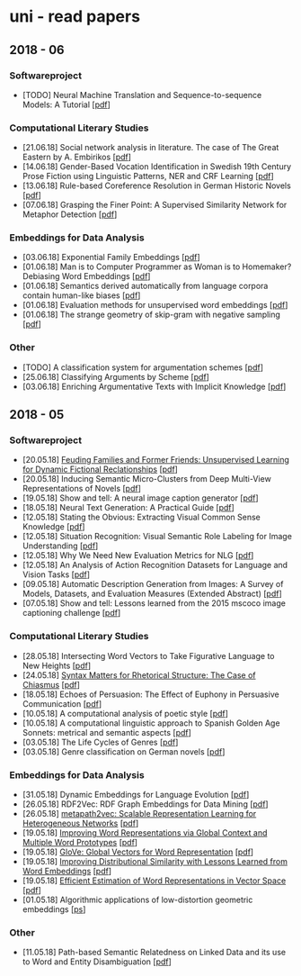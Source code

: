 # uni - read papers

## 2018 - 06
### Softwareproject
* [TODO] Neural Machine Translation and Sequence-to-sequence Models: A Tutorial [[pdf](https://arxiv.org/pdf/1703.01619.pdf)]

### Computational Literary Studies
* [21.06.18] Social network analysis in literature. The case of The Great Eastern by A. Embirikos [[pdf](http://www.eens.org/EENS_congresses/2014/kydros_dimitrios_and_anastasiadis_anastasios.pdf)]
* [14.06.18] Gender-Based Vocation Identification in Swedish 19th Century Prose Fiction using Linguistic Patterns, NER and CRF Learning [[pdf](https://pdfs.semanticscholar.org/1ae9/89d9ea6cc1f7f62d89296a230890b54cd9bb.pdf)]
* [13.06.18] Rule-based Coreference Resolution in German Historic Novels [[pdf](http://www.aclweb.org/anthology/W15-0711)]
* [07.06.18] Grasping the Finer Point: A Supervised Similarity Network for Metaphor Detection [[pdf](https://arxiv.org/pdf/1709.00575.pdf)]

### Embeddings for Data Analysis
* [03.06.18] Exponential Family Embeddings [[pdf](https://pdfs.semanticscholar.org/54ed/3bc25c3dac5f782159519b6bf574b0e0a584.pdf)]
* [01.06.18] Man is to Computer Programmer as Woman is to Homemaker? Debiasing Word Embeddings [[pdf](http://papers.nips.cc/paper/6228-man-is-to-computer-programmer-as-woman-is-to-homemaker-debiasing-word-embeddings.pdf)]
* [01.06.18] Semantics derived automatically from language corpora contain human-like biases [[pdf](http://science.sciencemag.org.ubproxy.ub.uni-heidelberg.de/content/sci/356/6334/183.full.pdf)]
* [01.06.18] Evaluation methods for unsupervised word embeddings [[pdf](http://aclweb.org/anthology/D15-1036)]
* [01.06.18] The strange geometry of skip-gram with negative sampling [[pdf](https://www.aclweb.org/anthology/D17-1308)]

### Other
* [TODO] A classification system for argumentation schemes [[pdf](https://content.iospress.com/download/argument-and-computation/1123772?id=argument-and-computation%2F1123772)]
* [25.06.18] Classifying Arguments by Scheme [[pdf](http://www.aclweb.org/anthology/P11-1099)]
* [03.06.18] Enriching Argumentative Texts with Implicit Knowledge [[pdf](https://pdfs.semanticscholar.org/c9ef/1900835aa2d436e903770627c90d77b5eb7e.pdf)]

## 2018 - 05
### Softwareproject
* [20.05.18] [Feuding Families and Former Friends: Unsupervised Learning for Dynamic Fictional Reclationships](papernotes/feuding_families.md) [[pdf](http://www.aclweb.org/anthology/N16-1180)]
* [20.05.18] Inducing Semantic Micro-Clusters from Deep Multi-View Representations of Novels [[pdf](http://www.aclweb.org/anthology/D17-1200)]
* [19.05.18] Show and tell: A neural image caption generator [[pdf](https://www.cv-foundation.org/openaccess/content_cvpr_2015/app/2A_101.pdf)]
* [18.05.18] Neural Text Generation: A Practical Guide [[pdf](https://cs.stanford.edu/~zxie/textgen.pdf)]
* [12.05.18] Stating the Obvious: Extracting Visual Common Sense Knowledge [[pdf](http://www.cs.virginia.edu/~vicente/files/naacl2016.pdf)]
* [12.05.18] Situation Recognition: Visual Semantic Role Labeling for Image Understanding [[pdf](https://homes.cs.washington.edu/~ali/papers/SituationRecognition.pdf)]
* [12.05.18]  Why We Need New Evaluation Metrics for NLG [[pdf](https://arxiv.org/pdf/1707.06875.pdf)]
* [12.05.18] An Analysis of Action Recognition Datasets for Language and Vision Tasks [[pdf](https://arxiv.org/pdf/1704.07129.pdf)]
* [09.05.18] Automatic Description Generation from Images: A Survey of Models, Datasets,
and Evaluation Measures (Extended Abstract) [[pdf](https://www.ijcai.org/proceedings/2017/0704.pdf)] 
* [07.05.18] Show and tell: Lessons learned from the 2015 mscoco image captioning challenge [[pdf](https://ieeexplore.ieee.org/stamp/stamp.jsp?arnumber=7505636)]

### Computational Literary Studies
* [28.05.18] Intersecting Word Vectors to Take Figurative Language to New Heights [[pdf](http://www.aclweb.org/anthology/W16-0203)]
* [24.05.18] [Syntax Matters for Rhetorical Structure: The Case of Chiasmus](papernotes/case_of_chiasmus.md) [[pdf](http://stp.lingfil.uu.se/~marie/CLFL2016.pdf)]
* [18.05.18] Echoes of Persuasion: The Effect of Euphony in Persuasive Communication [[pdf](https://aclweb.org/anthology/N/N15/N15-1172.pdf)]
* [10.05.18] A computational analysis of poetic style [[pdf](https://nlp.stanford.edu/pubs/lilt15.pdf)]
* [10.05.18] A computational linguistic approach to Spanish Golden Age Sonnets: metrical and semantic aspects [[pdf](http://www.dlsi.ua.es/~borja/navarro2015_GoldenAgeSonnets.pdf)]
* [03.05.18] The Life Cycles of Genres [[pdf](https://www.ideals.illinois.edu/bitstream/handle/2142/90161/LifeCyclesOfGenres.pdf?sequence=2)]
* [03.05.18] Genre classification on German novels [[pdf](https://www.uni-weimar.de/medien/webis/events/tir-15/tir15-papers-final/Hettinger2015-tir-paper.pdf)]

### Embeddings for Data Analysis
* [31.05.18] Dynamic Embeddings for Language Evolution [[pdf](http://www.cs.columbia.edu/~blei/papers/RudolphBlei2018.pdf)]
* [26.05.18] RDF2Vec: RDF Graph Embeddings for Data Mining [[pdf](https://ub-madoc.bib.uni-mannheim.de/41307/1/Ristoski_RDF2Vec.pdf)]
* [26.05.18] [metapath2vec: Scalable Representation Learning for Heterogeneous Networks](papernotes/metapath2vec.md) [[pdf](https://www3.nd.edu/~dial/publications/dong2017metapath2vec.pdf)]
* [19.05.18] [Improving Word Representations via Global Context and Multiple Word Prototypes](papernotes/improving_word_representations.md) [[pdf](http://www.aclweb.org/anthology/P12-1092)]
* [19.05.18] [GloVe: Global Vectors for Word Representation](papernotes/glove.md) [[pdf](http://aclweb.org/anthology/D/D14/D14-1162.pdf)]
* [19.05.18] [Improving Distributional Similarity with Lessons Learned from Word Embeddings](papernotes/improving_distributional_similarity.md) [[pdf](https://transacl.org/ojs/index.php/tacl/article/download/570/124)]
* [19.05.18] [Efficient Estimation of Word Representations in Vector Space](papernotes/efficient_estimation_word_representation.md) [[pdf](https://arxiv.org/pdf/1301.3781.pdf)]
* [01.05.18] Algorithmic applications of low-distortion geometric embeddings [[ps](https://people.csail.mit.edu/indyk/tut.ps)]

### Other
*  [11.05.18] Path-based Semantic Relatedness on Linked Data and its use to Word and Entity Disambiguation [[pdf](http://iswc2015.semanticweb.org/sites/iswc2015.semanticweb.org/files/93660401.pdf)]